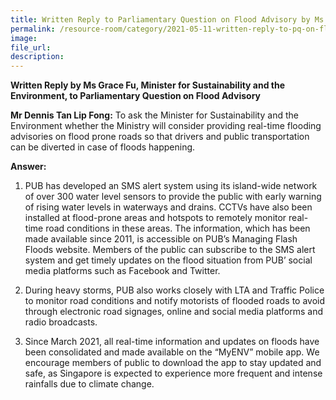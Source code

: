 ```yaml
---  
title: Written Reply to Parliamentary Question on Flood Advisory by Ms Grace Fu, Minister for Sustainability and the Environment
permalink: /resource-room/category/2021-05-11-written-reply-to-pq-on-flood-advisory/
image:  
file_url:  
description:  
---  
```

**Written Reply by Ms Grace Fu, Minister for Sustainability and the Environment, to Parliamentary Question on Flood Advisory**

**Mr Dennis Tan Lip Fong:** To ask the Minister for Sustainability and the Environment whether the Ministry will consider providing real-time flooding advisories on flood prone roads so that drivers and public transportation can be diverted in case of floods happening.

**Answer:**

1.	PUB has developed an SMS alert system using its island-wide network of over 300 water level sensors to provide the public with early warning of rising water levels in waterways and drains. CCTVs have also been installed at flood-prone areas and hotspots to remotely monitor real-time road conditions in these areas. The information, which has been made available since 2011, is accessible on PUB’s Managing Flash Floods website. Members of the public can subscribe to the SMS alert system and get timely updates on the flood situation from PUB’ social media platforms such as Facebook and Twitter.

2.	During heavy storms, PUB also works closely with LTA and Traffic Police to monitor road conditions and notify motorists of flooded roads to avoid through electronic road signages, online and social media platforms and radio broadcasts. 

3.	Since March 2021, all real-time information and updates on floods have been consolidated and made available on the “MyENV” mobile app. We encourage members of public to download the app to stay updated and safe, as Singapore is expected to experience more frequent and intense rainfalls due to climate change.  
